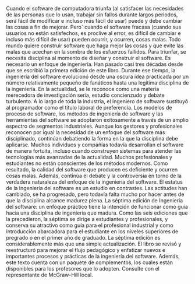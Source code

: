 Cuando el software de computadora triunfa (al satisfacer las necesidades de las personas
que lo usan, trabajar sin fallos durante largos periodos, será fácil de modificar e incluso
más fácil de usar) puede y debe cambiar las cosas a fin de mejorar. Pero` cuando el software fracasa (cuando sus usuarios no están satisfechos, es proclive al error, es difícil de cambiar
e incluso más difícil de usar) pueden ocurrir, y ocurren, cosas malas. Todo mundo quiere construir software que haga mejor las cosas y que evite las malas que acechan en la sombra de los
esfuerzos fallidos. Para triunfar, se necesita disciplina al momento de diseñar y construir el
software. Es necesario un enfoque de ingeniería.
Han pasado casi tres décadas desde que se escribió la primera edición de este libro. Durante
ese tiempo, la ingeniería del software evolucionó desde una oscura idea practicada por un número relativamente pequeño de fanáticos hasta una legítima disciplina de la ingeniería. En la
actualidad, se le reconoce como una materia merecedora de investigación seria, estudio concienzudo y debate turbulento. A lo largo de toda la industria, el ingeniero de software sustituyó
al programador como el título laboral de preferencia. Los modelos de proceso de software, los
métodos de ingeniería de software y las herramientas del software se adoptaron exitosamente
a través de un amplio espectro de segmentos industriales.
Aunque los gestores y profesionales reconocen por igual la necesidad de un enfoque del
software más disciplinado, continúan debatiendo la forma en la que la disciplina debe aplicarse.
Muchos individuos y compañías todavía desarrollan el software de manera fortuita, incluso
cuando construyen sistemas para atender las tecnologías más avanzadas de la actualidad. Muchos profesionales y estudiantes no están conscientes de los métodos modernos. Como resultado, la calidad del software que producen es deficiente y ocurren cosas malas. Además, continúa el debate y la controversia en torno de la verdadera naturaleza del enfoque de la ingeniería
del software. El estatus de la ingeniería del software es un estudio en contrastes. Las actitudes
han cambiado, se ha progresado, pero todavía falta mucho por hacer antes de que la disciplina
alcance madurez plena.
La séptima edición de Ingeniería del software: un enfoque práctico tiene la intención de funcionar como guía hacia una disciplina de ingeniería que madura. Como las seis ediciones que la
precedieron, la séptima se dirige a estudiantes y profesionales, y conserva su atractivo como
guía para el profesional industrial y como introducción abarcadora para el estudiante en los
niveles superiores de pregrado o en el primer año de graduado.
La séptima edición es considerablemente más que una simple actualización. El libro se revisó
y reestructuró para mejorar el flujo pedagógico y enfatizar nuevos e importantes procesos y
prácticas de la ingeniería del software. Además, este texto cuenta con un paquete de complementos, los cuales están disponibles para los profesores que lo adopten. Consulte con el representante de McGraw-Hill local.